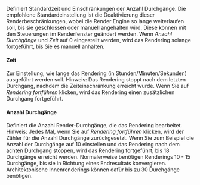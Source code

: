 Definiert Standardzeit und Einschränkungen der Anzahl Durchgänge. Die empfohlene Standardeinstellung ist die Deaktivierung dieser Renderbeschränkungen, wobei die Render Engine so lange weiterlaufen soll, bis sie geschlossen oder manuell angehalten wird. Diese können mit den Steuerungen im Renderfenster geändert werden. Wenn *Anzahl Durchgänge* und *Zeit* auf 0 eingestellt werden, wird das Rendering solange fortgeführt, bis Sie es manuell anhalten.

#### Zeit
Zur Einstellung, wie lange das Rendering (in Stunden/Minuten/Sekunden) ausgeführt werden soll. Hinweis: Das Rendering stoppt nach dem letzten Durchgang, nachdem die Zeiteinschränkung erreicht wurde. Wenn Sie auf *Rendering fortführen* klicken, wird das Rendering einen zusätzlichen Durchgang fortgeführt.

#### Anzahl Durchgänge
Definiert die Anzahl Render-Durchgänge, die das Rendering bearbeitet. Hinweis: Jedes Mal, wenn Sie auf *Rendering fortführen* klicken, wird der Zähler für die Anzahl Durchgänge zurückgesetzt. Wenn Sie zum Beispiel die Anzahl der Durchgänge auf 10 einstellen und das Rendering nach dem achten Durchgang stoppen, wird das Rendering fortgeführt, bis 18 Durchgänge erreicht werden. Normalerweise benötigen Renderings 10 - 15 Durchgänge, bis sie in Richtung eines Endresultats konvergieren. Architektonische Innenrenderings können dafür bis zu 30 Durchgänge benötigen.